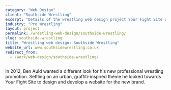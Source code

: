 ```yaml
---
category: "Web Design"
client: "Southside Wrestling"
excerpt: "Details of the wrestling web design project Your Fight Site worked on with Southside Wrestling."
industry: "Pro Wrestling"
layout: project
permalink: /wrestling-web-design/southside-wrestling/
slug: southside-wrestling
title: "Wrestling web design: Southside Wrestling"
website_url: www.southsidewrestling.co.uk
redirect_from:
  - /work/web-design/southside-wrestling/
---
```

<p>In 2012, Ben Auld wanted a different look for his new professional wrestling promotion. Settling on an urban, graffiti-inspired theme he looked towards Your Fight Site to design and develop a website for the new brand.</p>
